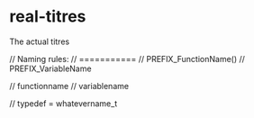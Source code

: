 # real-titres
The actual titres

// Naming rules:
// ===========
// PREFIX_FunctionName()
// PREFIX_VariableName

// functionname
// variablename

// typedef = whatevername_t
